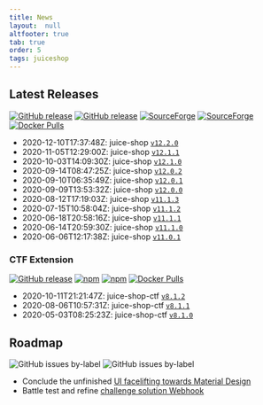 ```yaml
---
title: News
layout:  null
altfooter: true
tab: true
order: 5
tags: juiceshop
---
```


## Latest Releases

[![GitHub release](https://img.shields.io/github/release/bkimminich/juice-shop.svg)](https://github.com/bkimminich/juice-shop/releases/latest)
[![GitHub release](https://img.shields.io/github/downloads/bkimminich/juice-shop/total.svg)](https://github.com/bkimminich/juice-shop/releases/latest)
[![SourceForge](https://img.shields.io/sourceforge/dm/juice-shop?label=sourceforge%20downloads)](https://sourceforge.net/projects/juice-shop/)
[![SourceForge](https://img.shields.io/sourceforge/dt/juice-shop?label=sourceforge%20downloads)](https://sourceforge.net/projects/juice-shop/)
[![Docker Pulls](https://img.shields.io/docker/pulls/bkimminich/juice-shop.svg)](https://hub.docker.com/r/bkimminich/juice-shop)

<!-- next:juice-shop -->
* 2020-12-10T17:37:48Z: juice-shop [`v12.2.0`](https://github.com/bkimminich/juice-shop/releases/tag/v12.2.0)
* 2020-11-05T12:29:00Z: juice-shop [`v12.1.1`](https://github.com/bkimminich/juice-shop/releases/tag/v12.1.1)
* 2020-10-03T14:09:30Z: juice-shop [`v12.1.0`](https://github.com/bkimminich/juice-shop/releases/tag/v12.1.0)
* 2020-09-14T08:47:25Z: juice-shop [`v12.0.2`](https://github.com/bkimminich/juice-shop/releases/tag/v12.0.2)
* 2020-09-10T06:35:49Z: juice-shop
  [`v12.0.1`](https://github.com/bkimminich/juice-shop/releases/tag/v12.0.1)
* 2020-09-09T13:53:32Z: juice-shop
  [`v12.0.0`](https://github.com/bkimminich/juice-shop/releases/tag/v12.0.0)
* 2020-08-12T17:19:03Z: juice-shop
  [`v11.1.3`](https://github.com/bkimminich/juice-shop/releases/tag/v11.1.3)
* 2020-07-15T10:58:04Z: juice-shop
  [`v11.1.2`](https://github.com/bkimminich/juice-shop/releases/tag/v11.1.2)
* 2020-06-18T20:58:16Z: juice-shop
  [`v11.1.1`](https://github.com/bkimminich/juice-shop/releases/tag/v11.1.1)
* 2020-06-14T20:59:30Z: juice-shop
  [`v11.1.0`](https://github.com/bkimminich/juice-shop/releases/tag/v11.1.0)
* 2020-06-06T12:17:38Z: juice-shop
  [`v11.0.1`](https://github.com/bkimminich/juice-shop/releases/tag/v11.0.1)

### CTF Extension

[![GitHub release](https://img.shields.io/github/release/bkimminich/juice-shop-ctf.svg)](https://github.com/bkimminich/juice-shop-ctf/releases/latest)
[![npm](https://img.shields.io/npm/dm/juice-shop-ctf-cli.svg)](https://www.npmjs.com/package/juice-shop-ctf-cli)
[![npm](https://img.shields.io/npm/dt/juice-shop-ctf-cli.svg)](https://www.npmjs.com/package/juice-shop-ctf-cli)
[![Docker Pulls](https://img.shields.io/docker/pulls/bkimminich/juice-shop-ctf.svg)](https://hub.docker.com/r/bkimminich/juice-shop-ctf)

<!-- next:juice-shop-ctf -->
* 2020-10-11T21:21:47Z: juice-shop-ctf [`v8.1.2`](https://github.com/bkimminich/juice-shop-ctf/releases/tag/v8.1.2)
* 2020-08-06T10:57:31Z: juice-shop-ctf
  [`v8.1.1`](https://github.com/bkimminich/juice-shop-ctf/releases/tag/v8.1.1)
* 2020-05-03T08:25:23Z: juice-shop-ctf
  [`v8.1.0`](https://github.com/bkimminich/juice-shop-ctf/releases/tag/v8.1.0)

## Roadmap

![GitHub issues by-label](https://img.shields.io/github/issues/bkimminich/juice-shop/help%20wanted.svg)
![GitHub issues by-label](https://img.shields.io/github/issues/bkimminich/juice-shop/good%20first%20issue.svg)


* Conclude the unfinished
  [UI facelifting towards Material Design](https://github.com/bkimminich/juice-shop/issues/1276)
* Battle test and refine
  [challenge solution Webhook](https://github.com/bkimminich/pwning-juice-shop/blob/develop/appendix/integration.md#challenge-solution-webhook)

